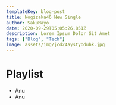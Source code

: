 ```yaml
---
templateKey: blog-post
title: Nogizaka46 New Single
author: SakuMayo
date: 2020-09-29T05:05:26.851Z
description: Lorem Ipsum Dolor Sit Amet
tags: ["Blog", "Tech"]
image: assets/img/jcd24aystyoduhk.jpg
---
```


# Playlist

- Anu
- Anu

